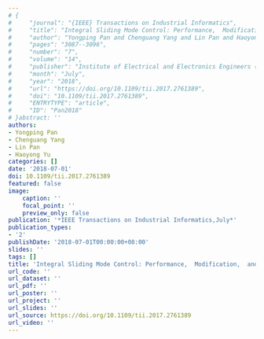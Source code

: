 ```yaml
---
# {
#     "journal": "{IEEE} Transactions on Industrial Informatics",
#     "title": "Integral Sliding Mode Control: Performance,  Modification,  and Improvement",
#     "author": "Yongping Pan and Chenguang Yang and Lin Pan and Haoyong Yu",
#     "pages": "3087--3096",
#     "number": "7",
#     "volume": "14",
#     "publisher": "Institute of Electrical and Electronics Engineers ({IEEE})",
#     "month": "July",
#     "year": "2018",
#     "url": "https://doi.org/10.1109/tii.2017.2761389",
#     "doi": "10.1109/tii.2017.2761389",
#     "ENTRYTYPE": "article",
#     "ID": "Pan2018"
# }abstract: ''
authors:
- Yongping Pan
- Chenguang Yang
- Lin Pan
- Haoyong Yu
categories: []
date: '2018-07-01'
doi: 10.1109/tii.2017.2761389
featured: false
image:
    caption: ''
    focal_point: ''
    preview_only: false
publication: '*IEEE Transactions on Industrial Informatics,July*'
publication_types:
- '2'
publishDate: '2018-07-01T00:00:00+08:00'
slides: ''
tags: []
title: 'Integral Sliding Mode Control: Performance,  Modification,  and Improvement'
url_code: ''
url_dataset: ''
url_pdf: ''
url_poster: ''
url_project: ''
url_slides: ''
url_source: https://doi.org/10.1109/tii.2017.2761389
url_video: ''
---
```

